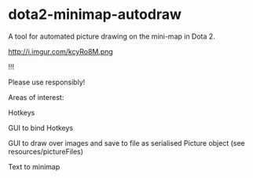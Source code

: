 # dota2-minimap-autodraw
A tool for automated picture drawing on the mini-map in Dota 2. 

http://i.imgur.com/kcyRo8M.png

!!!

Please use responsibly!

Areas of interest:
  
  Hotkeys
  
  GUI to bind Hotkeys
  
  GUI to draw over images and save to file as serialised Picture object (see resources/pictureFiles)
  
  Text to minimap
  
  

